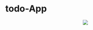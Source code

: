 # todo-App

<p align="center">
  <img src =![todoDamo](https://github.com/hangunhee39/flutter_study/assets/77563098/2f9f80fd-cca5-44c9-9812-533d8a3bf211)
>
</p>
